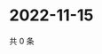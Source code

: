 # 2022-11-15

共 0 条

<!-- BEGIN WEIBO -->
<!-- 最后更新时间 Tue Nov 15 2022 03:00:53 GMT+0800 (China Standard Time) -->

<!-- END WEIBO -->
